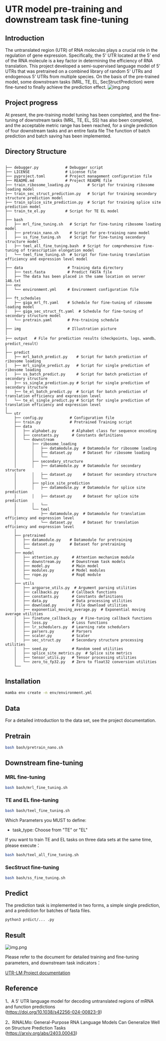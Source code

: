 # UTR model pre-training and downstream task fine-tuning
## Introduction
The untranslated region (UTR) of RNA molecules plays a crucial role in the regulation of gene expression. Specifically, the 5' UTR located at the 5' end of the RNA molecule is a key factor in determining the efficiency of RNA translation. This project developed a semi-supervised language model of 5' UTRs that was pretrained on a combined library of random 5' UTRs and endogenous 5' UTRs from multiple species. On the basis of the pre-trained model, some downstream tasks (MRL, TE, EL, SecStructPrediction) were fine-tuned to finally achieve the prediction effect.
![img.png](img/overview.png)
## Project progress

At present, the pre-training model tuning has been completed, and the fine-tuning of downstream tasks (MRL, TE, EL, SS) has also been completed, and the acceptable metric range has been reached, for a single prediction of four downstream tasks and an entire fasta file The function of batch prediction and batch saving has been implemented.

## Directory Structure

```

├── debugger.py            # Debugger script
├── LICENSE                # License file
├── pyproject.toml         # Project management configuration file
├── README.md              # Project README file
├── train_ribosome_loading.py        # Script for training ribosome loading model
├── train_sec_struct_prediction.py   # Script for training secondary structure prediction model
├── train_splice_site_prediction.py  # Script for training splice site prediction model
├── train_te_el.py         # Script for TE EL model
│  
├── bash
│   ├── mrl_fine_tuning.sh   # Script for fine-tuning ribosome loading model
│   ├── pretrain_nano.sh     # Script for pre-training nano model
│   ├── ss_fine_tuning.sh    # Script for fine-tuning secondary structure model
│   ├── teel_all_fine_tuning.bash  # Script for comprehensive fine-tuning of transcription elongation model
│   └── teel_fine_tuning.sh  # Script for fine-tuning translation efficiency and expression level model
│  
├── data                    # Training data directory
│   ├── test.fasta          # Predict FASTA file
│   ├── The data has been placed in the same location on server 146.txt  
├── env
│   └── environment.yml     # Environment configuration file
│  
├── ft_schedules
│   ├── giga_mrl_ft.yaml    # Schedule for fine-tuning of ribosome loading model
│   ├── giga_sec_struct_ft.yaml  # Schedule for fine-tuning of secondary structure model
│   └── pretrain.yaml       # Pre-training schedule
│
├── img                     # Illustration picture
│
├── output   # File for prediction results（checkpoints、logs、wandb、predict_result）
│
├── predict
│   ├── mrl_batch_predict.py    # Script for batch prediction of ribosome loading
│   ├── mrl_single_predict.py   # Script for single prediction of ribosome loading
│   ├── ss_batch_predict.py     # Script for batch prediction of secondary structure
│   ├── ss_single_prediction.py # Script for single prediction of secondary structure
│   ├── te_el_batch_predict.py  # Script for batch prediction of translation efficiency and expression level
│   └── te_el_single_predict.py # Script for single prediction of translation efficiency and expression level
│  
└── utr
    ├── config.py            # Configuration file
    ├── train.py             # Pretrained Training script
    ├── data
    │   ├── alphabet.py       # Alphabet class for sequence encoding
    │   ├── constants.py      # Constants definitions
    │   └── downstream
    │       ├── ribosome_loading
    │       │   ├── datamodule.py  # Datamodule for ribosome loading
    │       │   ├── dataset.py     # Dataset for ribosome loading
    │       │   └──
    │       ├── secondary_structure
    │       │   ├── datamodule.py  # Datamodule for secondary structure
    │       │   ├── dataset.py     # Dataset for secondary structure
    │       │   └──
    │       ├── splice_site_prediction
    │       │   ├── datamodule.py  # Datamodule for splice site prediction
    │       │   ├── dataset.py     # Dataset for splice site prediction
    │       │   └──
    │       └── teel
    │           ├── datamodule.py  # Datamodule for translation efficiency and expression level
    │           └── dataset.py     # Dataset for translation efficiency and expression level
    │  
    ├── pretrained
    │   ├── datamodule.py    # Datamodule for pretraining
    │   ├── dataset.py       # Dataset for pretraining
    │   └──
    ├── model
    │   ├── attention.py      # Attention mechanism module
    │   ├── downstream.py     # Downstream task models
    │   ├── model.py          # Main model
    │   ├── modules.py        # Model modules
    │   ├── rope.py           # RopE module
    │   └──
    ├── utils
    │   ├── argparse_utils.py  # Argument parsing utilities
    │   ├── callbacks.py      # Callback functions
    │   ├── constants.py      # Constants definitions
    │   ├── data.py           # Data processing utilities
    │   ├── download.py       # File download utilities
    │   ├── exponential_moving_average.py  # Exponential moving average utilities
    │   ├── finetune_callback.py  # Fine-tuning callback functions
    │   ├── loss.py           # Loss functions
    │   ├── lr_schedulers.py  # Learning rate schedulers
    │   ├── parsers.py        # Parsers
    │   ├── scaler.py         # Scaler
    │   ├── sec_struct.py     # Secondary structure processing utilities
    │   ├── seed.py           # Random seed utilities
    │   ├── splice_site_metrics.py  # Splice site metrics
    │   ├── tensor_utils.py   # Tensor processing utilities
    │   └── zero_to_fp32.py   # Zero to float32 conversion utilities
    └──
```

## Installation
```bash
mamba env create -n env/environment.yml
```
## Data
For a detailed introduction to the data set, see the project documentation.
## Pretrain
```bash
bash bash/pretrain_nano.sh
```
## Downstream fine-tuning
### MRL fine-tuning
```bash
bash bash/mrl_fine_tuning.sh
```
### TE and EL fine-tuning
```bash
bash bash/teel_fine_tuning.sh
```
Which Parameters you MUST to define:
* task_type: Choose from "TE" or "EL"

If you want to train TE and EL tasks on three data sets at the same time, please execute：
```bash
bash bash/teel_all_fine_tuning.sh
```

### SecStruct fine-tuning
```bash
bash bash/ss_fine_tuning.sh
```
## Predict
The prediction task is implemented in two forms, a simple single prediction, and a prediction for batches of fasta files.
```bash
python3 prdict/... .py
```
## Result

![img.png](img/result.png)

Please refer to the document for detailed training and fine-tuning parameters, and downstream task indicators：

[UTR-LM Project documentation](https://ab6fpiz688.feishu.cn/docx/TUGxdRBusoxg9fxHEQFczyjnnLh?from=from_copylink)

## Reference
1、A 5′ UTR language model for decoding 
untranslated regions of mRNA and 
function predictions\
(https://doi.org/10.1038/s42256-024-00823-9)

2、RiNALMo: General-Purpose RNA Language Models Can Generalize Well on
Structure Prediction Tasks\
(https://arxiv.org/abs/2403.00043)
